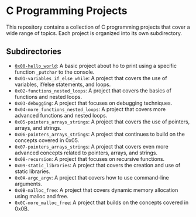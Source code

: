 
# C Programming Projects

This repository contains a collection of C programming projects that cover a wide range of topics. Each project is organized into its own subdirectory.

## Subdirectories

- [`0x00-hello_world`](https://github.com/Aed10/alx-low_level_programming/0x00-hello_world): A basic project about ho to print using a specific function `_putchar` to the console.
- `0x01-variables_if_else_while`: A project that covers the use of variables, if/else statements, and loops.
- `0x02-functions_nested_loops`: A project that covers the basics of functions and nested loops.
- `0x03-debugging`: A project that focuses on debugging techniques.
- `0x04-more_functions_nested_loops`: A project that covers more advanced functions and nested loops.
- `0x05-pointers_arrays_strings`: A project that covers the use of pointers, arrays, and strings.
- `0x06-pointers_arrays_strings`: A project that continues to build on the concepts covered in 0x05.
- `0x07-pointers_arrays_strings`: A project that covers even more advanced concepts related to pointers, arrays, and strings.
- `0x08-recursion`: A project that focuses on recursive functions.
- `0x09-static_libraries`: A project that covers the creation and use of static libraries.
- `0x0A-argc_argv`: A project that covers how to use command-line arguments.
- `0x0B-malloc_free`: A project that covers dynamic memory allocation using malloc and free.
- `0x0C-more_malloc_free`: A project that builds on the concepts covered in 0x0B.
